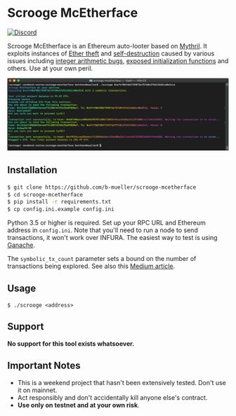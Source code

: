 # Scrooge McEtherface

[![Discord](https://img.shields.io/discord/481002907366588416.svg)](https://discord.gg/E3YrVtG)

Scrooge McEtherface is an Ethereum auto-looter based on [Mythril](https://github.com/ConsenSys/mythril/). It exploits instances of [Ether theft](https://smartcontractsecurity.github.io/SWC-registry/docs/SWC-105) and [self-destruction](https://smartcontractsecurity.github.io/SWC-registry/docs/SWC-106) caused by various issues including [integer arithmetic bugs](https://smartcontractsecurity.github.io/SWC-registry/docs/SWC-101), [exposed initialization functions](https://smartcontractsecurity.github.io/SWC-registry/docs/SWC-118) and others. Use at your own peril.

<p align="center">
	<img src="/static/screenshot.png">
</p>

## Installation

```bash
$ git clone https://github.com/b-mueller/scrooge-mcetherface
$ cd scrooge-mcetherface
$ pip install -r requirements.txt
$ cp config.ini.example config.ini
```

Python 3.5 or higher is required. Set up your RPC URL and Ethereum address in `config.ini`. Note that you'll need to run a node to send transactions, it won't work over INFURA. The easiest way to test is using [Ganache](https://truffleframework.com/ganache).

The `symbolic_tx_count` parameter sets a bound on the number of transactions being explored. See also this [Medium article](https://medium.com/@muellerberndt/automating-smart-contract-exploitation-and-looting-d43e9740b41c).

## Usage

```
$ ./scrooge <address>
```

## Support

**No support for this tool exists whatsoever.**

## Important Notes

- This is a weekend project that hasn't been extensively tested. Don't use it on mainnet.
- Act responsibly and don't accidentally kill anyone else's contract.
- **Use only on testnet and at your own risk**.
